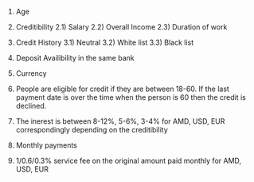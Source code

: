 1) Age
2) Creditibility
 2.1) Salary
 2.2) Overall Income
 2.3) Duration of work 
3) Credit History
 3.1) Neutral
 3.2) White list
 3.3) Black list
4) Deposit Availibility in the same bank
5) Currency

5) People are eligible for credit if they are between 18-60. If the last payment date is over the time when the person is 60 then the credit is declined.
6) The inerest is between 8-12%, 5-6%, 3-4% for AMD, USD, EUR correspondingly depending on the creditibility
7) Monthly payments
8) 1/0.6/0.3% service fee on the original amount paid monthly for AMD, USD, EUR 